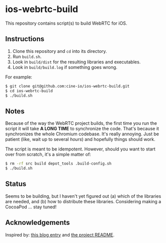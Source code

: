 # ios-webrtc-build

This repository contains script(s) to build WebRTC for iOS.

## Instructions

1. Clone this repository and `cd` into its directory.
2. Run `build.sh`.
3. Look in `build/dist` for the resulting libraries and executables.
4. Look in `build/build.log` if something goes wrong.

For example:

```bash
$ git clone git@github.com:cine-io/ios-webrtc-build.git
$ cd ios-webrtc-build
$ ./build.sh
```

## Notes

Because of the way the WebRTC project builds, the first time you run the
script it will take **A LONG TIME** to synchronize the code. That's because it
synchronizes the whole Chromium codebase. It's really annoying. Just be
patient (like, wait up to several *hours*) and hopefully things should work.

The script is meant to be idempotent. However, should you want to start over
from scratch, it's a simple matter of:

```bash
$ rm -rf src build depot_tools .build-config.sh
$ ./build.sh
```

## Status

Seems to be building, but I haven't yet figured out (a) which of the libraries
are needed, and (b) how to distribute these libraries. Considering making a
CocoaPod ... stay tuned!

## Acknowledgements

Inspired by: [this blog entry][webrtc-ios-howto] and [the project README][webrtc-ios-readme].


<!-- external links -->
[webrtc-ios-howto]:http://ninjanetic.com/how-to-get-started-with-webrtc-and-ios-without-wasting-10-hours-of-your-life/
[webrtc-ios-readme]:https://code.googlecom/p/webrtc/source/browse/trunk/talk/app/webrtc/objc/README
